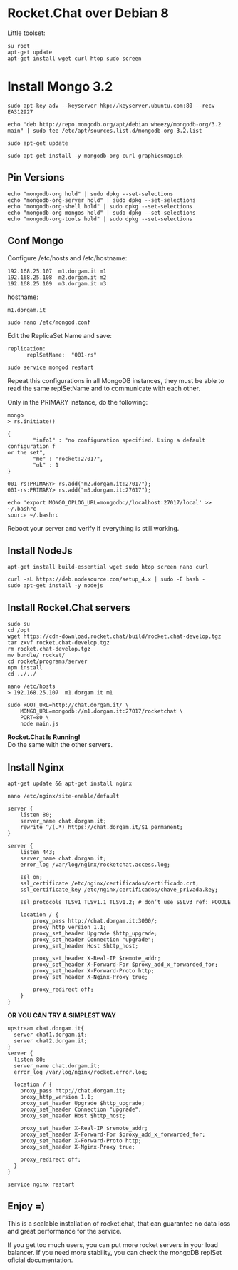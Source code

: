 # Rocket.Chat over Debian 8

Little toolset:  

```
su root
apt-get update
apt-get install wget curl htop sudo screen
```

# Install Mongo 3.2

```
sudo apt-key adv --keyserver hkp://keyserver.ubuntu.com:80 --recv EA312927

echo "deb http://repo.mongodb.org/apt/debian wheezy/mongodb-org/3.2 main" | sudo tee /etc/apt/sources.list.d/mongodb-org-3.2.list

sudo apt-get update

sudo apt-get install -y mongodb-org curl graphicsmagick

```

## Pin Versions

```
echo "mongodb-org hold" | sudo dpkg --set-selections
echo "mongodb-org-server hold" | sudo dpkg --set-selections
echo "mongodb-org-shell hold" | sudo dpkg --set-selections
echo "mongodb-org-mongos hold" | sudo dpkg --set-selections
echo "mongodb-org-tools hold" | sudo dpkg --set-selections
```

## Conf Mongo

Configure /etc/hosts and /etc/hostname:

```
192.168.25.107 	m1.dorgam.it m1
192.168.25.108 	m2.dorgam.it m2
192.168.25.109 	m3.dorgam.it m3
```

hostname:

```
m1.dorgam.it
```

```
sudo nano /etc/mongod.conf
```
Edit the ReplicaSet Name and save:  

```
replication:
      replSetName:  "001-rs"
```

`sudo service mongod restart`  

Repeat this configurations in all MongoDB instances, they must be able to read the same replSetName and to communicate with each other.

Only in the PRIMARY instance, do the following:
```
mongo
> rs.initiate()

{
        "info1" : "no configuration specified. Using a default configuration f
or the set",
        "me" : "rocket:27017",
        "ok" : 1
}

001-rs:PRIMARY> rs.add("m2.dorgam.it:27017");
001-rs:PRIMARY> rs.add("m3.dorgam.it:27017");
```

```
echo 'export MONGO_OPLOG_URL=mongodb://localhost:27017/local' >> ~/.bashrc  
source ~/.bashrc  
```

Reboot your server and verify if everything is still working.

## Install NodeJs

```
apt-get install build-essential wget sudo htop screen nano curl

curl -sL https://deb.nodesource.com/setup_4.x | sudo -E bash -
sudo apt-get install -y nodejs

```
## Install Rocket.Chat servers

```
sudo su
cd /opt
wget https://cdn-download.rocket.chat/build/rocket.chat-develop.tgz
tar zxvf rocket.chat-develop.tgz
rm rocket.chat-develop.tgz
mv bundle/ rocket/
cd rocket/programs/server
npm install
cd ../../

nano /etc/hosts
> 192.168.25.107  m1.dorgam.it m1

sudo ROOT_URL=http://chat.dorgam.it/ \
    MONGO_URL=mongodb://m1.dorgam.it:27017/rocketchat \
    PORT=80 \
    node main.js
```

**Rocket.Chat Is Running!**  
Do the same with the other servers.

## Install Nginx

`apt-get update && apt-get install nginx`  

`nano /etc/nginx/site-enable/default`

```
server {
	listen 80;
	server_name chat.dorgam.it;
	rewrite ^/(.*) https://chat.dorgam.it/$1 permanent;
}

server {
	listen 443;
	server_name chat.dorgam.it;
	error_log /var/log/nginx/rocketchat.access.log;

	ssl on;
	ssl_certificate /etc/nginx/certificados/certificado.crt;
	ssl_certificate_key /etc/nginx/certificados/chave_privada.key;

	ssl_protocols TLSv1 TLSv1.1 TLSv1.2; # don’t use SSLv3 ref: POODLE

	location / {
		proxy_pass http://chat.dorgam.it:3000/;
		proxy_http_version 1.1;
		proxy_set_header Upgrade $http_upgrade;
		proxy_set_header Connection "upgrade";
		proxy_set_header Host $http_host;

		proxy_set_header X-Real-IP $remote_addr;
		proxy_set_header X-Forward-For $proxy_add_x_forwarded_for;
		proxy_set_header X-Forward-Proto http;
		proxy_set_header X-Nginx-Proxy true;

		proxy_redirect off;
	}
}
```
**OR YOU CAN TRY A SIMPLEST WAY**

```
upstream chat.dorgam.it{
  server chat1.dorgam.it;
  server chat2.dorgam.it;
}
server {
  listen 80;
  server_name chat.dorgam.it;
  error_log /var/log/nginx/rocket.error.log;

  location / {
    proxy_pass http://chat.dorgam.it;
    proxy_http_version 1.1;
    proxy_set_header Upgrade $http_upgrade;
    proxy_set_header Connection "upgrade";
    proxy_set_header Host $http_host;

    proxy_set_header X-Real-IP $remote_addr;
    proxy_set_header X-Forward-For $proxy_add_x_forwarded_for;
    proxy_set_header X-Forward-Proto http;
    proxy_set_header X-Nginx-Proxy true;

    proxy_redirect off;
  }
}

```
`service nginx restart`  

## Enjoy =)

This is a scalable installation of rocket.chat, that can guarantee no data loss and great performance for the service.

If you get too much users, you can put more rocket servers in your load balancer. If you need more stability, you can check the mongoDB replSet oficial documentation.
